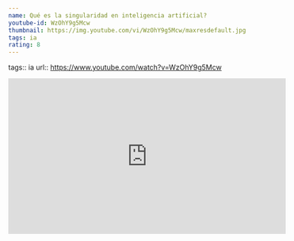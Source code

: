 ```yaml
---
name: Qué es la singularidad en inteligencia artificial?
youtube-id: WzOhY9g5Mcw
thumbnail: https://img.youtube.com/vi/WzOhY9g5Mcw/maxresdefault.jpg
tags: ia
rating: 8
---
```

tags:: ia
url:: https://www.youtube.com/watch?v=WzOhY9g5Mcw

<iframe width='560' height='315' src='https://www.youtube.com/embed/WzOhY9g5Mcw' title='YouTube video player' frameborder='0' allow='accelerometer; autoplay; clipboard-write; encrypted-media; gyroscope; picture-in-picture; web-share' allowfullscreen></iframe>


